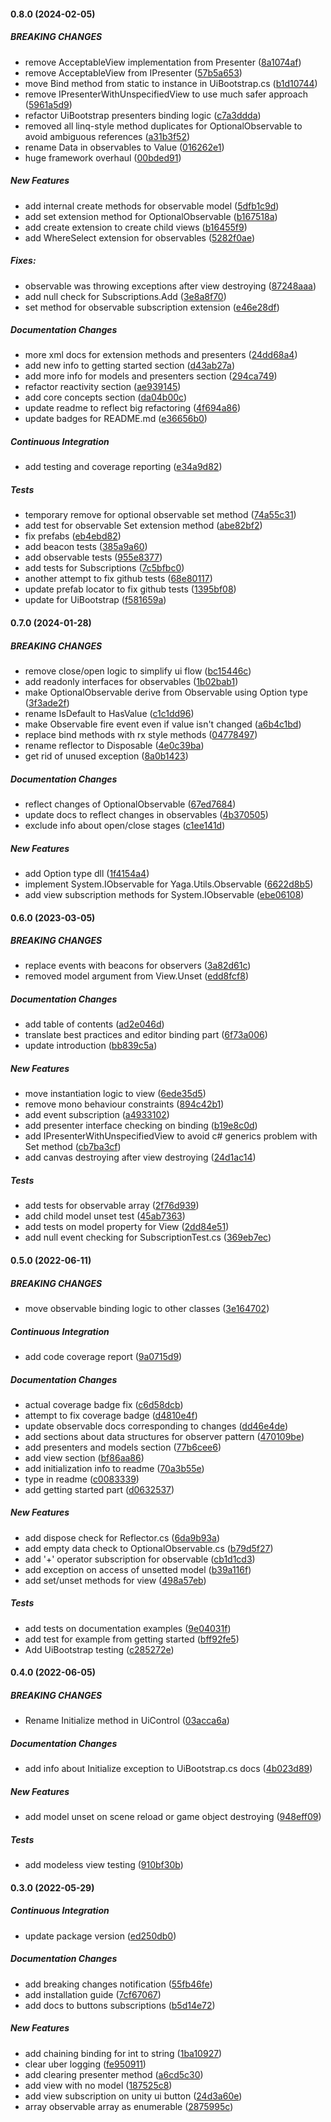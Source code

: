 #### 0.8.0 (2024-02-05)

##### BREAKING CHANGES
* remove AcceptableView implementation from Presenter ([8a1074af](https://github.com/AngryRectangle/Yaga/commit/8a1074af59047041089dadd80ca81d29d5e4a893))
* remove AcceptableView from IPresenter ([57b5a653](https://github.com/AngryRectangle/Yaga/commit/57b5a6531a8626fe7a601216d57dfd2a8edc4ed2))
* move Bind method from static to instance in UiBootstrap.cs ([b1d10744](https://github.com/AngryRectangle/Yaga/commit/b1d1074404d0c8f1e831a849deadff8bd48650df))
* remove IPresenterWithUnspecifiedView to use much safer approach ([5961a5d9](https://github.com/AngryRectangle/Yaga/commit/5961a5d9b0d0600a9d9f017eab2b4b493a073fb0))
* refactor UiBootstrap presenters binding logic ([c7a3ddda](https://github.com/AngryRectangle/Yaga/commit/c7a3ddda5a1d5e78b7c1e81bb3f9af48facaa047))
* removed all linq-style method duplicates for OptionalObservable to avoid ambiguous references ([a31b3f52](https://github.com/AngryRectangle/Yaga/commit/a31b3f528673628885d5b28cf2370ce17f5610d6))
* rename Data in observables to Value ([016262e1](https://github.com/AngryRectangle/Yaga/commit/016262e179751c7a8a4be3661c4634d86583f7f5))
* huge framework overhaul ([00bded91](https://github.com/AngryRectangle/Yaga/commit/00bded915a4ce5167233f54541298937030834d8))

##### New Features
* add internal create methods for observable model ([5dfb1c9d](https://github.com/AngryRectangle/Yaga/commit/5dfb1c9ddb14e64fb2658dd5473dc5beef7f487c))
* add set extension method for OptionalObservable ([b167518a](https://github.com/AngryRectangle/Yaga/commit/b167518a59341c658f3c9b7104cb13626d7834a3))
* add create extension to create child views ([b16455f9](https://github.com/AngryRectangle/Yaga/commit/b16455f9ab81bb9c95320c00acff7d0d85e40e65))
* add WhereSelect extension for observables ([5282f0ae](https://github.com/AngryRectangle/Yaga/commit/5282f0aec1570dcd96b266ad56db2750781b7c75))

##### Fixes:
* observable was throwing exceptions after view destroying ([87248aaa](https://github.com/AngryRectangle/Yaga/commit/87248aaa60308b6a8859938ddea5e78ad9419347))
* add null check for Subscriptions.Add ([3e8a8f70](https://github.com/AngryRectangle/Yaga/commit/3e8a8f70dcd64210757480da4ec146493d53ff5d))
* set method for observable subscription extension ([e46e28df](https://github.com/AngryRectangle/Yaga/commit/e46e28dff5e9a0ed9568c253253c59f421af3467))

##### Documentation Changes
* more xml docs for extension methods and presenters ([24dd68a4](https://github.com/AngryRectangle/Yaga/commit/24dd68a4d5b07d36a85842387f62d4fcda1433fb))
* add new info to getting started section ([d43ab27a](https://github.com/AngryRectangle/Yaga/commit/d43ab27a2a2a2965af19e6e17314d26988a5d251))
* add more info for models and presenters section ([294ca749](https://github.com/AngryRectangle/Yaga/commit/294ca749ade6b14f7fddc9092f16620ef615e3d6))
* refactor reactivity section ([ae939145](https://github.com/AngryRectangle/Yaga/commit/ae939145d9b64886023660b573d6448b08d103ec))
* add core concepts section ([da04b00c](https://github.com/AngryRectangle/Yaga/commit/da04b00ca1e7cc01d1a98d94ab83117f1ef0d50d))
* update readme to reflect big refactoring ([4f694a86](https://github.com/AngryRectangle/Yaga/commit/4f694a86d6d944b1bb265678a5b553d4fac5f8ed))
* update badges for README.md ([e36656b0](https://github.com/AngryRectangle/Yaga/commit/e36656b09cedf99d56174f36d581fe830b2dd392))

##### Continuous Integration
* add testing and coverage reporting ([e34a9d82](https://github.com/AngryRectangle/Yaga/commit/e34a9d82a84021a2504ab9b8593f042f8690df19))

##### Tests
* temporary remove for optional observable set method ([74a55c31](https://github.com/AngryRectangle/Yaga/commit/74a55c31de7da9856f79d1cd3130e6778f8b11b5))
* add test for observable Set extension method ([abe82bf2](https://github.com/AngryRectangle/Yaga/commit/abe82bf2351e408f90d248eb0b4c88379a424b69))
* fix prefabs ([eb4ebd82](https://github.com/AngryRectangle/Yaga/commit/eb4ebd8260a7137d40f6e504e13cc4817a3607f3))
* add beacon tests ([385a9a60](https://github.com/AngryRectangle/Yaga/commit/385a9a60f406b073afbb33de1b3fd9a0de6e2f7d))
* add observable tests ([955e8377](https://github.com/AngryRectangle/Yaga/commit/955e837727f90fd3f5e257e739d427f31252d51e))
* add tests for Subscriptions ([7c5bfbc0](https://github.com/AngryRectangle/Yaga/commit/7c5bfbc0e63fe411b4e966f08634dfcfdccec116))
* another attempt to fix github tests ([68e80117](https://github.com/AngryRectangle/Yaga/commit/68e8011709f77d47944a420d22c116f67fed1ebe))
* update prefab locator to fix github tests ([1395bf08](https://github.com/AngryRectangle/Yaga/commit/1395bf08d406412788958e2623892b62098ffd36))
* update for UiBootstrap ([f581659a](https://github.com/AngryRectangle/Yaga/commit/f581659ac748affdc66cf3c903f83c0e6963ccc2))

#### 0.7.0 (2024-01-28)

##### BREAKING CHANGES

* remove close/open logic to simplify ui flow ([bc15446c](https://github.com/AngryRectangle/Yaga/commit/bc15446c6deb1c37b30d8441b498f77dd40b3123))
* add readonly interfaces for observables ([1b02bab1](https://github.com/AngryRectangle/Yaga/commit/1b02bab199bcfa1d486943b57d6641c070f7a885))
* make OptionalObservable derive from Observable using Option type ([3f3ade2f](https://github.com/AngryRectangle/Yaga/commit/3f3ade2f9b8df00c0d8787594c25836137c6120d))
* rename IsDefault to HasValue ([c1c1dd96](https://github.com/AngryRectangle/Yaga/commit/c1c1dd966384aaf330a4d747c3ccc25401f6862f))
* make Observable fire event even if value isn't changed ([a6b4c1bd](https://github.com/AngryRectangle/Yaga/commit/a6b4c1bd8e4a3b42bdd317afc81f4ebcf3e14c89))
* replace bind methods with rx style methods ([04778497](https://github.com/AngryRectangle/Yaga/commit/047784976f72a88d2a69b44e7b2fe69b0b9fc026))
* rename reflector to Disposable ([4e0c39ba](https://github.com/AngryRectangle/Yaga/commit/4e0c39ba15397ec5d51f04a46c4a7ff12892c4d7))
* get rid of unused exception ([8a0b1423](https://github.com/AngryRectangle/Yaga/commit/8a0b142334f26e48782b513177daac9b01a0d875))

##### Documentation Changes

* reflect changes of OptionalObservable ([67ed7684](https://github.com/AngryRectangle/Yaga/commit/67ed76841600aaff50ee4c312aaddc9e347aef02))
* update docs to reflect changes in observables ([4b370505](https://github.com/AngryRectangle/Yaga/commit/4b3705057c71991397832d4b6c7ba3044640af83))
* exclude info about open/close stages ([c1ee141d](https://github.com/AngryRectangle/Yaga/commit/c1ee141d0d498ef5f7e28eec1228908b0f87090a))

##### New Features

* add Option type dll ([1f4154a4](https://github.com/AngryRectangle/Yaga/commit/1f4154a4c519d8b711adba69a599e91e133ef76b))
* implement System.IObservable for Yaga.Utils.Observable ([6622d8b5](https://github.com/AngryRectangle/Yaga/commit/6622d8b54590dcc567d18e9ffb45f7a53c77a2b0))
* add view subscription methods for System.IObservable ([ebe06108](https://github.com/AngryRectangle/Yaga/commit/ebe0610866576c2584085b15ee4e9d1e8d6d9918))

#### 0.6.0 (2023-03-05)

##### BREAKING CHANGES

  * replace events with beacons for observers ([3a82d61c](https://github.com/AngryRectangle/Yaga/commit/3a82d61cf37ea4a73bffd5c2d0d06d4e6749cf0f))
  * removed model argument from View.Unset ([edd8fcf8](https://github.com/AngryRectangle/Yaga/commit/edd8fcf819c9a35d27e38c4e6c87b9b128c68baf))

##### Documentation Changes

  * add table of contents ([ad2e046d](https://github.com/AngryRectangle/Yaga/commit/ad2e046d73c4e4cafd4cbe2fbb4793534c092d99))
  * translate best practices and editor binding part ([6f73a006](https://github.com/AngryRectangle/Yaga/commit/6f73a006e34c54559bf737bc7e89b1bce1498fb3))
  * update introduction ([bb839c5a](https://github.com/AngryRectangle/Yaga/commit/bb839c5a335cff17fe1a00def6be2a4f8a317ef7))

##### New Features

  * move instantiation logic to view ([6ede35d5](https://github.com/AngryRectangle/Yaga/commit/6ede35d5717b0d9fa48759e71c89a990d7280b1f))
  * remove mono behaviour constraints ([894c42b1](https://github.com/AngryRectangle/Yaga/commit/894c42b1bbe75d4418bf9fbcda6edfef28cdbd35))
  * add event subscription ([a4933102](https://github.com/AngryRectangle/Yaga/commit/a4933102b4ec820cbf67dd6bc6df9277ef8c9032))
  * add presenter interface checking on binding ([b19e8c0d](https://github.com/AngryRectangle/Yaga/commit/b19e8c0de007aa47b749e5284f05c2de0985fa8e))
  * add IPresenterWithUnspecifiedView to avoid c# generics problem with Set method ([cb7ba3cf](https://github.com/AngryRectangle/Yaga/commit/cb7ba3cf24da47f91a0bf6f4d9446f047f193ec8))
  * add canvas destroying after view destroying ([24d1ac14](https://github.com/AngryRectangle/Yaga/commit/cb7ba3cf24da47f91a0bf6f4d9446f047f193ec8))

##### Tests

  * add tests for observable array ([2f76d939](https://github.com/AngryRectangle/Yaga/commit/2f76d93965a3bde562c8e4bea074770ad54578b0))
  * add child model unset test ([45ab7363](https://github.com/AngryRectangle/Yaga/commit/45ab7363a9c1fa31ea0d735821241833a93fb0ca))
  * add tests on model property for View ([2dd84e51](https://github.com/AngryRectangle/Yaga/commit/2dd84e51345ccf917f5b1b7d03fd8515bf331665))
  * add null event checking for SubscriptionTest.cs ([369eb7ec](https://github.com/AngryRectangle/Yaga/commit/369eb7eceed9dcdb19b91165afa07d1527409a64))

#### 0.5.0 (2022-06-11)

##### BREAKING CHANGES

*  move observable binding logic to other classes ([3e164702](https://github.com/AngryRectangle/Yaga/commit/3e164702c15358335e0c856872ea0ad6d6234fef))

##### Continuous Integration

*  add code coverage report ([9a0715d9](https://github.com/AngryRectangle/Yaga/commit/9a0715d9100b465d39f42f9676a190ef497b565e))

##### Documentation Changes

*  actual coverage badge fix ([c6d58dcb](https://github.com/AngryRectangle/Yaga/commit/c6d58dcb9c0a6d0626b500c8204c73fc4202c3f7))
*  attempt to fix coverage badge ([d4810e4f](https://github.com/AngryRectangle/Yaga/commit/d4810e4fbccc0624ff8cd4f11357d87f076cd7bc))
*  update observable docs corresponding to changes ([dd46e4de](https://github.com/AngryRectangle/Yaga/commit/dd46e4deee3b80286d03447918e668158d806cdc))
*  add sections about data structures for observer pattern ([470109be](https://github.com/AngryRectangle/Yaga/commit/470109bed6bfb9c69886bec3eb0929f635f6b6b2))
*  add presenters and models section ([77b6cee6](https://github.com/AngryRectangle/Yaga/commit/77b6cee68b10c6fb3681f453a760c2b0c64634f7))
*  add view section ([bf86aa86](https://github.com/AngryRectangle/Yaga/commit/bf86aa86d494361fd16284e63bb82a87f6afbca2))
*  add initialization info to readme ([70a3b55e](https://github.com/AngryRectangle/Yaga/commit/70a3b55e825f69b7b7980dd77546d36cdb36ca45))
*  type in readme ([c0083339](https://github.com/AngryRectangle/Yaga/commit/c0083339dd18c36717a4e081218a7eba0e81bc89))
*  add getting started part ([d0632537](https://github.com/AngryRectangle/Yaga/commit/d06325378f1772e6e2f68b74ee21636e04ef2a63))

##### New Features

*  add dispose check for Reflector.cs ([6da9b93a](https://github.com/AngryRectangle/Yaga/commit/6da9b93a984c75736c302d6e4830a8a8f444c29c))
*  add empty data check to OptionalObservable.cs ([b79d5f27](https://github.com/AngryRectangle/Yaga/commit/b79d5f27eb57e5bbffd652a1b088b923cdd463e3))
*  add '+' operator subscription for observable ([cb1d1cd3](https://github.com/AngryRectangle/Yaga/commit/cb1d1cd3a03f56eff060cb27ba8fcada8d93edf1))
*  add exception on access of unsetted model ([b39a116f](https://github.com/AngryRectangle/Yaga/commit/b39a116f1e9e5f4065f15c2881255e5d6581e703))
*  add set/unset methods for view ([498a57eb](https://github.com/AngryRectangle/Yaga/commit/498a57eba061a2e6b355a46fcc5bb56f0fb319ed))

##### Tests

*  add tests on documentation examples ([9e04031f](https://github.com/AngryRectangle/Yaga/commit/9e04031f8ee27e2bdd18664c0b78ca8f06771720))
*  add test for example from getting started ([bff92fe5](https://github.com/AngryRectangle/Yaga/commit/bff92fe51df9b8f45344d18b3212215f1ef23581))
*  Add UiBootstrap testing ([c285272e](https://github.com/AngryRectangle/Yaga/commit/c285272e08cad53d72d85ccb4066816eef2138c4))

#### 0.4.0 (2022-06-05)

##### BREAKING CHANGES

*  Rename Initialize method in UiControl ([03acca6a](https://github.com/AngryRectangle/Yaga/commit/03acca6a51cad8858d6e9ab40e039620b03a996f))

##### Documentation Changes

*  add info about Initialize exception to UiBootstrap.cs docs ([4b023d89](https://github.com/AngryRectangle/Yaga/commit/4b023d895a9671b5b0a62c1d948807d561c127bd))

##### New Features

*  add model unset on scene reload or game object destroying ([948eff09](https://github.com/AngryRectangle/Yaga/commit/948eff0990c5965b00e9fc52c6dd953ded590dbe))

##### Tests

*  add modeless view testing ([910bf30b](https://github.com/AngryRectangle/Yaga/commit/910bf30bb6d7de8c5bc6d5dec30c3251cb674182))

#### 0.3.0 (2022-05-29)

##### Continuous Integration

*  update package version ([ed250db0](https://github.com/AngryRectangle/Yaga/commit/ed250db0102ae6c6d5cb6e93bdfd8fe94fb03ed8))

##### Documentation Changes

*  add breaking changes notification ([55fb46fe](https://github.com/AngryRectangle/Yaga/commit/55fb46fe4b3c4edde4682d77b2cfe0a6b7994916))
*  add installation guide ([7cf67067](https://github.com/AngryRectangle/Yaga/commit/7cf6706761c009e7a399d556b293f3a92929171a))
*  add docs to buttons subscriptions ([b5d14e72](https://github.com/AngryRectangle/Yaga/commit/b5d14e72a0acfddc9fe1f8286d5d37b7f10a7902))

##### New Features

*  add chaining binding for int to string ([1ba10927](https://github.com/AngryRectangle/Yaga/commit/1ba109274dee6ba0d20a98cada4cdd027a3dd318))
*  clear uber logging ([fe950911](https://github.com/AngryRectangle/Yaga/commit/fe9509111a675d466d04a43c2242f46730f7a065))
*  add clearing presenter method ([a6cd5c30](https://github.com/AngryRectangle/Yaga/commit/a6cd5c30148bc2cf58c2c52cdcd4893696894d00))
*  add view with no model ([187525c8](https://github.com/AngryRectangle/Yaga/commit/187525c85ebb673ac4d49f93b54a73e1888e0c93))
*  add view subscription on unity ui button ([24d3a60e](https://github.com/AngryRectangle/Yaga/commit/24d3a60ec6fc7bba16f2c8b40dff5150e6e055a7))
*  array observable array as enumerable ([2875995c](https://github.com/AngryRectangle/Yaga/commit/2875995c8caba867f23b7d696be9ce0c2049b4b4))

